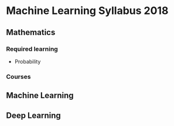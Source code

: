 # Machine Learning Syllabus 2018

## Mathematics

### Required learning

- Probability

### Courses

## Machine Learning

## Deep Learning
